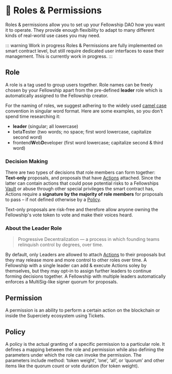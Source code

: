 # 🔑 Roles & Permissions

Roles & permissions allow you to set up your Fellowship DAO how you want it to operate. They provide enough flexibility to adapt to many different kinds of real-world use cases you may need.

::: warning Work in progress
Roles & Permissions are fully implemented on smart contract level, but still require dedicated user interfaces to ease their management. This is currently work in progress.
:::

## Role

A role is a tag used to group users together. Role names can be freely chosen by your Fellowship apart from the pre-defined **leader** role which is automatically assigned to the Fellowship creator.

For the naming of roles, we suggest adhering to the widely used [camel case](https://en.wikipedia.org/wiki/Camel_case) convention in singular word format. Here are some examples, so you don't spend time researching it:

- **leader** (singular; all lowercase)
- beta**T**ester (two words; no space; first word lowercase, capitalize second word)
- frontend**W**eb**D**eveloper (first word lowercase; capitalize second & third word)

### Decision Making

There are two types of decisions that role members can form together: **Text-only** proposals, and proposals that have [Actions](/basics/actions.md) attached. Since the latter can contain actions that could pose potential risks to a Fellowships [Vault](/basics/vault.md) or abuse through other special privileges the smart contract has, Actions require a **signature by the majority of role members** for proposals to pass – if not defined otherwise by a [Policy](#policy).

Text-only proposals are risk-free and therefore allow anyone owning the Fellowship's vote token to vote and make their voices heard.

### About the Leader Role

> Progressive Decentralization — a process in which founding teams relinquish control by degrees, over time.

By default, only Leaders are allowed to attach [Actions](/basics/actions.md) to their proposals but they may release more and more control to other roles over time. A Fellowship with a single leader can add & execute Actions soley by themselves, but they may opt-in to assign further leaders to continue forming decisions together. A Fellowship with multiple leaders automatically enforces a MultiSig-like signer quorum for proposals.

## Permission

A permission is an ability to perform a certain action on the blockchain or inside the Superciety ecosystem using Tickets.

## Policy

A policy is the actual granting of a specific permission to a particular role. It defines a mapping between
the role and permission while also defining the parameters under which the role can invoke the
permission. The parameters include method: ‘token weight’, ‘one’, ‘all’, or ‘quorum’ and other items like
the quorum count or vote duration (for token weight).
